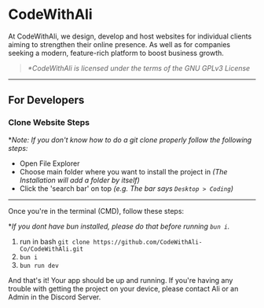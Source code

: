 # CodeWithAli

 At CodeWithAli, we design, develop and host websites for individual clients aiming to strengthen their online presence. As well as for companies seeking a modern, feature-rich platform to boost business growth.

>*\*CodeWithAli is licensed under the terms of the GNU GPLv3 License*

---

## For Developers

### Clone Website Steps
**Note: If you don't know how to do a git clone properly follow the following steps:*
- Open File Explorer
- Choose main folder where you want to install the project in *(The Installation will add a folder by itself)*
- Click the 'search bar' on top *(e.g. The bar says `Desktop > Coding`)*
---
Once you're in the terminal (CMD), follow these steps:

**If you dont have bun installed, please do that before running `bun i`.*
1. run in bash `git clone https://github.com/CodeWithAli-Co/CodeWithAli.git`
2. `bun i`
3. `bun run dev`
   


And that's it! Your app should be up and running. If you're having any trouble with getting the project on your device, please contact Ali or an Admin in the Discord Server.
